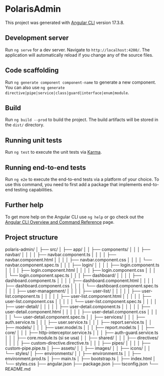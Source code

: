 # PolarisAdmin

This project was generated with [Angular CLI](https://github.com/angular/angular-cli) version 17.3.8.

## Development server

Run `ng serve` for a dev server. Navigate to `http://localhost:4200/`. The application will automatically reload if you change any of the source files.

## Code scaffolding

Run `ng generate component component-name` to generate a new component. You can also use `ng generate directive|pipe|service|class|guard|interface|enum|module`.

## Build

Run `ng build --prod` to build the project. The build artifacts will be stored in the `dist/` directory.

## Running unit tests

Run `ng test` to execute the unit tests via [Karma](https://karma-runner.github.io).

## Running end-to-end tests

Run `ng e2e` to execute the end-to-end tests via a platform of your choice. To use this command, you need to first add a package that implements end-to-end testing capabilities.

## Further help

To get more help on the Angular CLI use `ng help` or go check out the [Angular CLI Overview and Command Reference](https://angular.io/cli) page.


## Project structure

polaris-admin/
│
├── src/
│   ├── app/
│   │   ├── components/
│   │   │   ├── navbar/
│   │   │   │   ├── navbar.component.ts
│   │   │   │   ├── navbar.component.html
│   │   │   │   ├── navbar.component.css
│   │   │   │   └── navbar.component.spec.ts
│   │   │   ├── login/
│   │   │   │   ├── login.component.ts
│   │   │   │   ├── login.component.html
│   │   │   │   ├── login.component.css
│   │   │   │   └── login.component.spec.ts
│   │   │   ├── dashboard/
│   │   │   │   ├── dashboard.component.ts
│   │   │   │   ├── dashboard.component.html
│   │   │   │   ├── dashboard.component.css
│   │   │   │   └── dashboard.component.spec.ts
│   │   │   ├── user-management/
│   │   │   │   ├── user-list/
│   │   │   │   │   ├── user-list.component.ts
│   │   │   │   │   ├── user-list.component.html
│   │   │   │   │   ├── user-list.component.css
│   │   │   │   │   └── user-list.component.spec.ts
│   │   │   │   ├── user-detail/
│   │   │   │   │   ├── user-detail.component.ts
│   │   │   │   │   ├── user-detail.component.html
│   │   │   │   │   ├── user-detail.component.css
│   │   │   │   │   └── user-detail.component.spec.ts
│   │   ├── services/
│   │   │   ├── auth.service.ts
│   │   │   ├── user.service.ts
│   │   │   ├── report.service.ts
│   │   ├── models/
│   │   │   ├── user.model.ts
│   │   │   ├── report.model.ts
│   │   ├── core/
│   │   │   ├── http-interceptor.service.ts
│   │   │   ├── auth-guard.service.ts
│   │   │   ├── core.module.ts (si se usa)
│   │   ├── shared/
│   │   │   ├── directives/
│   │   │   │   ├── custom-directive.directive.ts
│   │   │   ├── pipes/
│   │   │   │   ├── custom-pipe.pipe.ts
│   ├── assets/
│   │   ├── images/
│   │   ├── icons/
│   │   └── styles/
│   ├── environments/
│   │   ├── environment.ts
│   │   ├── environment.prod.ts
│   ├── main.ts
│   ├── bootstrap.ts
│   ├── index.html
│   └── styles.css
├── angular.json
├── package.json
├── tsconfig.json
└── README.md
